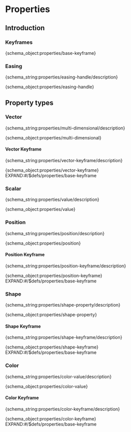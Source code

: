 # Properties

## Introduction

<h3 id="base-keyframe">Keyframes</h3>

{schema_object:properties/base-keyframe}

<h3 id="easing-handle">Easing</h3>

{schema_string:properties/easing-handle/description}

{schema_object:properties/easing-handle}


## Property types


<h3 id="multi-dimensional">Vector</h3>

{schema_string:properties/multi-dimensional/description}

{schema_object:properties/multi-dimensional}


<h4 id="vector-keyframe">Vector Keyframe</h4>

{schema_string:properties/vector-keyframe/description}

{schema_object:properties/vector-keyframe}
EXPAND:#/$defs/properties/base-keyframe


<h3 id="value">Scalar</h3>

{schema_string:properties/value/description}

{schema_object:properties/value}


<h3 id="position">Position</h3>

{schema_string:properties/position/description}

{schema_object:properties/position}


<h4 id="position-keyframe">Position Keyframe</h4>

{schema_string:properties/position-keyframe/description}

{schema_object:properties/position-keyframe}
EXPAND:#/$defs/properties/base-keyframe


<h3 id="shape-property">Shape</h3>

{schema_string:properties/shape-property/description}

{schema_object:properties/shape-property}


<h4 id="shape-keyframe">Shape Keyframe</h4>

{schema_string:properties/shape-keyframe/description}

{schema_object:properties/shape-keyframe}
EXPAND:#/$defs/properties/base-keyframe

<h3 id="color-value">Color</h3>

{schema_string:properties/color-value/description}

{schema_object:properties/color-value}


<h4 id="color-keyframe">Color Keyframe</h4>

{schema_string:properties/color-keyframe/description}

{schema_object:properties/color-keyframe}
EXPAND:#/$defs/properties/base-keyframe

